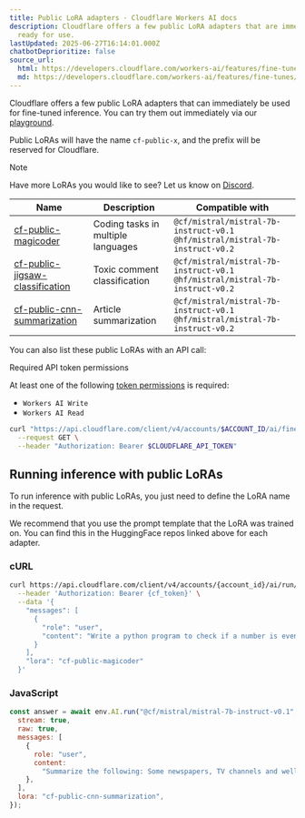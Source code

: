 ```yaml
---
title: Public LoRA adapters · Cloudflare Workers AI docs
description: Cloudflare offers a few public LoRA adapters that are immediately
  ready for use.
lastUpdated: 2025-06-27T16:14:01.000Z
chatbotDeprioritize: false
source_url:
  html: https://developers.cloudflare.com/workers-ai/features/fine-tunes/public-loras/
  md: https://developers.cloudflare.com/workers-ai/features/fine-tunes/public-loras/index.md
---
```


Cloudflare offers a few public LoRA adapters that can immediately be used for fine-tuned inference. You can try them out immediately via our [playground](https://playground.ai.cloudflare.com).

Public LoRAs will have the name `cf-public-x`, and the prefix will be reserved for Cloudflare.

Note

Have more LoRAs you would like to see? Let us know on [Discord](https://discord.cloudflare.com).

| Name | Description | Compatible with |
| - | - | - |
| [cf-public-magicoder](https://huggingface.co/predibase/magicoder) | Coding tasks in multiple languages | `@cf/mistral/mistral-7b-instruct-v0.1` `@hf/mistral/mistral-7b-instruct-v0.2` |
| [cf-public-jigsaw-classification](https://huggingface.co/predibase/jigsaw) | Toxic comment classification | `@cf/mistral/mistral-7b-instruct-v0.1` `@hf/mistral/mistral-7b-instruct-v0.2` |
| [cf-public-cnn-summarization](https://huggingface.co/predibase/cnn) | Article summarization | `@cf/mistral/mistral-7b-instruct-v0.1` `@hf/mistral/mistral-7b-instruct-v0.2` |

You can also list these public LoRAs with an API call:

Required API token permissions

At least one of the following [token permissions](https://developers.cloudflare.com/fundamentals/api/reference/permissions/) is required:

* `Workers AI Write`
* `Workers AI Read`

```bash
curl "https://api.cloudflare.com/client/v4/accounts/$ACCOUNT_ID/ai/finetunes/public" \
  --request GET \
  --header "Authorization: Bearer $CLOUDFLARE_API_TOKEN"
```

## Running inference with public LoRAs

To run inference with public LoRAs, you just need to define the LoRA name in the request.

We recommend that you use the prompt template that the LoRA was trained on. You can find this in the HuggingFace repos linked above for each adapter.

### cURL

```bash
curl https://api.cloudflare.com/client/v4/accounts/{account_id}/ai/run/@cf/mistral/mistral-7b-instruct-v0.1 \
  --header 'Authorization: Bearer {cf_token}' \
  --data '{
    "messages": [
      {
        "role": "user",
        "content": "Write a python program to check if a number is even or odd."
      }
    ],
    "lora": "cf-public-magicoder"
  }'
```

### JavaScript

```js
const answer = await env.AI.run("@cf/mistral/mistral-7b-instruct-v0.1", {
  stream: true,
  raw: true,
  messages: [
    {
      role: "user",
      content:
        "Summarize the following: Some newspapers, TV channels and well-known companies publish false news stories to fool people on 1 April. One of the earliest examples of this was in 1957 when a programme on the BBC, the UKs national TV channel, broadcast a report on how spaghetti grew on trees. The film showed a family in Switzerland collecting spaghetti from trees and many people were fooled into believing it, as in the 1950s British people didnt eat much pasta and many didnt know how it was made! Most British people wouldnt fall for the spaghetti trick today, but in 2008 the BBC managed to fool their audience again with their Miracles of Evolution trailer, which appeared to show some special penguins that had regained the ability to fly. Two major UK newspapers, The Daily Telegraph and the Daily Mirror, published the important story on their front pages.",
    },
  ],
  lora: "cf-public-cnn-summarization",
});
```

